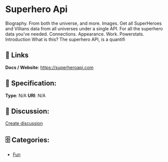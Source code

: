 # Superhero Api


Biography. From both the universe, and more.  Images. Get all SuperHeroes and Villians data from all universes under a single API. For all the superhero data you've needed.  Connections.  Appearance. Work. Powerstats. Introduction What is this? The superhero API, is a quantifi

##  🔗 Links
**Docs / Website**: https://superheroapi.com

## 🧬 Specification:
**Type**: N/A
**URI**: N/A

## 💬 Discussion:
[Create discussion](https://github.com/apis-list/apis-list/discussions/new)

## 🗄️ Categories:
- [Fun](https://github.com/apis-list/apis-list#fun)







